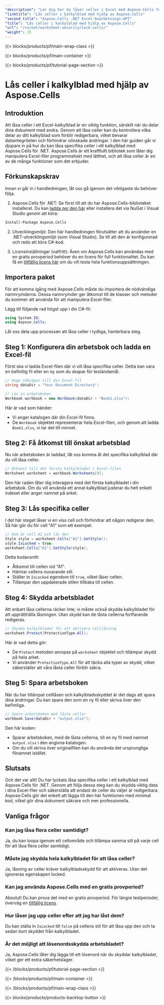 ```yaml
---
"description": "Lär dig hur du låser celler i Excel med Aspose.Cells för .NET med den här steg-för-steg-guiden. Skydda dina data med detaljerade kodexempel och enkla instruktioner."
"linktitle": "Lås celler i kalkylblad med hjälp av Aspose.Cells"
"second_title": "Aspose.Cells .NET Excel-bearbetnings-API"
"title": "Lås celler i kalkylblad med hjälp av Aspose.Cells"
"url": "/sv/net/worksheet-security/lock-cells/"
"weight": 25
---
```


{{< blocks/products/pf/main-wrap-class >}}

{{< blocks/products/pf/main-container >}}

{{< blocks/products/pf/tutorial-page-section >}}

# Lås celler i kalkylblad med hjälp av Aspose.Cells

## Introduktion
Att låsa celler i ett Excel-kalkylblad är en viktig funktion, särskilt när du delar dina dokument med andra. Genom att låsa celler kan du kontrollera vilka delar av ditt kalkylblad som förblir redigerbara, vilket bevarar dataintegriteten och förhindrar oönskade ändringar. I den här guiden går vi djupare in på hur du kan låsa specifika celler i ett kalkylblad med Aspose.Cells för .NET. Aspose.Cells är ett kraftfullt bibliotek som låter dig manipulera Excel-filer programmatiskt med lätthet, och att låsa celler är en av de många funktioner som det erbjuder.

## Förkunskapskrav

Innan vi går in i handledningen, låt oss gå igenom det viktigaste du behöver följa.

1. Aspose.Cells för .NET: Se först till att du har Aspose.Cells-biblioteket installerat. Du kan [ladda ner den här](https://releases.aspose.com/cells/net/) eller installera det via NuGet i Visual Studio genom att köra:

```bash
Install-Package Aspose.Cells
```

2. Utvecklingsmiljö: Den här handledningen förutsätter att du använder en .NET-utvecklingsmiljö (som Visual Studio). Se till att den är konfigurerad och redo att köra C#-kod.

3. Licensinställningar (valfritt): Även om Aspose.Cells kan användas med en gratis provperiod behöver du en licens för full funktionalitet. Du kan få en [tillfällig licens här](https://purchase.aspose.com/temporary-license/) om du vill testa hela funktionsuppsättningen.


## Importera paket

För att komma igång med Aspose.Cells måste du importera de nödvändiga namnrymderna. Dessa namnrymder ger åtkomst till de klasser och metoder du kommer att använda för att manipulera Excel-filer.

Lägg till följande rad högst upp i din C#-fil:

```csharp
using System.IO;
using Aspose.Cells;
```

Låt oss dela upp processen att låsa celler i tydliga, hanterbara steg.

## Steg 1: Konfigurera din arbetsbok och ladda en Excel-fil

Först ska vi ladda Excel-filen där vi vill låsa specifika celler. Detta kan vara en befintlig fil eller en ny som du skapar för teständamål.

```csharp
// Ange sökvägen till din Excel-fil
string dataDir = "Your Document Directory";

// Läs in arbetsboken
Workbook workbook = new Workbook(dataDir + "Book1.xlsx");
```

Här är vad som händer:
- Vi anger katalogen där din Excel-fil finns.
- De `Workbook` objektet representerar hela Excel-filen, och genom att ladda `Book1.xlsx`, vi tar det till minnet.

## Steg 2: Få åtkomst till önskat arbetsblad

Nu när arbetsboken är laddad, låt oss komma åt det specifika kalkylblad där du vill låsa celler.

```csharp
// Åtkomst till det första kalkylbladet i Excel-filen
Worksheet worksheet = workbook.Worksheets[0];
```

Den här raden låter dig interagera med det första kalkylbladet i din arbetsbok. Om du vill använda ett annat kalkylblad justerar du helt enkelt indexet eller anger namnet på arket.

## Steg 3: Lås specifika celler

I det här steget låser vi en viss cell och förhindrar att någon redigerar den. Så här gör du för cell "A1" som ett exempel.

```csharp
// Kom åt cell A1 och lås den
Style style = worksheet.Cells["A1"].GetStyle();
style.IsLocked = true;
worksheet.Cells["A1"].SetStyle(style);
```

Detta kodavsnitt:
- Åtkomst till cellen vid "A1".
- Hämtar cellens nuvarande stil.
- Ställer in `IsLocked` egendom till `true`, vilket låser cellen.
- Tillämpar den uppdaterade stilen tillbaka till cellen.

## Steg 4: Skydda arbetsbladet

Att enbart låsa cellerna räcker inte; vi måste också skydda kalkylbladet för att upprätthålla låsningen. Utan skydd kan de låsta cellerna fortfarande redigeras.

```csharp
// Skydda kalkylbladet för att aktivera celllåsning
worksheet.Protect(ProtectionType.All);
```

Här är vad detta gör:
- De `Protect` metoden anropas på `worksheet` objektet och tillämpar skydd på hela arket.
- Vi använder `ProtectionType.All` för att täcka alla typer av skydd, vilket säkerställer att våra låsta celler förblir säkra.

## Steg 5: Spara arbetsboken

När du har tillämpat celllåsen och kalkylbladsskyddet är det dags att spara dina ändringar. Du kan spara den som en ny fil eller skriva över den befintliga.

```csharp
// Spara arbetsboken med låsta celler
workbook.Save(dataDir + "output.xlsx");
```

Den här koden:
- Sparar arbetsboken, med de låsta cellerna, till en ny fil med namnet `output.xlsx` i den angivna katalogen.
- Om du vill skriva över originalfilen kan du använda det ursprungliga filnamnet istället.


## Slutsats

Och det var allt! Du har lyckats låsa specifika celler i ett kalkylblad med Aspose.Cells för .NET. Genom att följa dessa steg kan du skydda viktig data i dina Excel-filer och säkerställa att endast de celler du väljer är redigerbara. Aspose.Cells gör det enkelt att lägga till den här funktionen med minimal kod, vilket gör dina dokument säkrare och mer professionella.


## Vanliga frågor

### Kan jag låsa flera celler samtidigt?
Ja, du kan loopa igenom ett cellområde och tillämpa samma stil på varje cell för att låsa flera celler samtidigt.

### Måste jag skydda hela kalkylbladet för att låsa celler?
Ja, låsning av celler kräver kalkylbladsskydd för att aktiveras. Utan det ignoreras egenskapen locked.

### Kan jag använda Aspose.Cells med en gratis provperiod?
Absolut! Du kan prova det med en gratis provperiod. För längre testperioder, överväg en [tillfällig licens](https://purchase.aspose.com/temporary-license/).

### Hur låser jag upp celler efter att jag har låst dem?
Du kan ställa in `IsLocked` till `false` på cellens stil för att låsa upp den och ta sedan bort skyddet från kalkylbladet.

### Är det möjligt att lösenordsskydda arbetsbladet?
Ja, Aspose.Cells låter dig lägga till ett lösenord när du skyddar kalkylbladet, vilket ger ett extra säkerhetslager.


{{< /blocks/products/pf/tutorial-page-section >}}

{{< /blocks/products/pf/main-container >}}

{{< /blocks/products/pf/main-wrap-class >}}

{{< blocks/products/products-backtop-button >}}